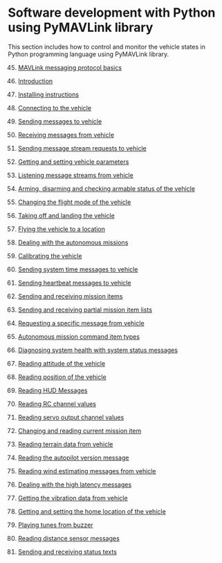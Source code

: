 # Software development with Python using PyMAVLink library

This section includes how to control and monitor the vehicle states in Python programming language using PyMAVLink library.

45. [MAVLink messaging protocol basics]()

46. [Introduction]()

47. [Installing instructions]()

48. [Connecting to the vehicle]()

49. [Sending messages to vehicle]()

50. [Receiving messages from vehicle]()

51. [Sending message stream requests to vehicle]()

52. [Getting and setting vehicle parameters]()

53. [Listening message streams from vehicle]()

54. [Arming, disarming and checking armable status of the vehicle]()

55. [Changing the flight mode of the vehicle]()

56. [Taking off and landing the vehicle]()

57. [Flying the vehicle to a location]()

58. [Dealing with the autonomous missions]()

59. [Calibrating the vehicle]()

60. [Sending system time messages to vehicle]()

61. [Sending heartbeat messages to vehicle]()

62. [Sending and receiving mission items]()

63. [Sending and receiving partial mission item lists]()

64. [Requesting a specific message from vehicle]()

65. [Autonomous mission command item types]()

66. [Diagnosing system health with system status messages]()

67. [Reading attitude of the vehicle]()

68. [Reading position of the vehicle]()

69. [Reading HUD Messages]()

70. [Reading RC channel values]()

71. [Reading servo output channel values]()

72. [Changing and reading current mission item]()

73. [Reading terrain data from vehicle]()

74. [Reading the autopilot version message]()

75. [Reading wind estimating messages from vehicle]()

76. [Dealing with the high latency messages]()

77. [Getting the vibration data from vehicle]()

78. [Getting and setting the home location of the vehicle]()

79. [Playing tunes from buzzer]()

80. [Reading distance sensor messages]()

81. [Sending and receiving status texts]()
